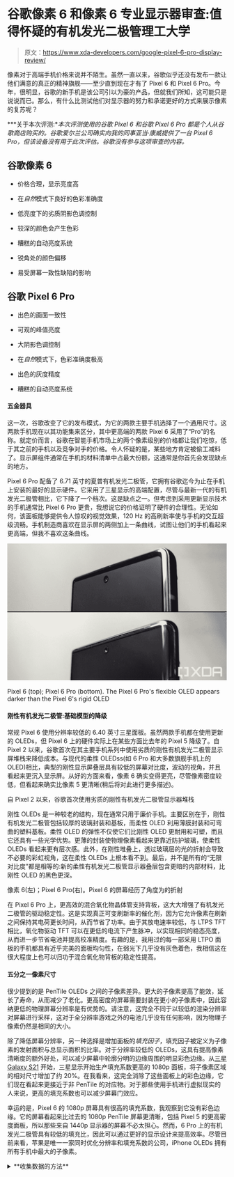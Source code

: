 # 谷歌像素 6 和像素 6 专业显示器审查:值得怀疑的有机发光二极管理工大学

> 原文：<https://www.xda-developers.com/google-pixel-6-pro-display-review/>

像素对于高端手机价格来说并不陌生。虽然一直以来，谷歌似乎还没有发布一款让他们满意的真正的精神旗舰——至少直到现在才有了 Pixel 6 和 Pixel 6 Pro。今年，很明显，谷歌的新手机是该公司引以为豪的产品，但就我们所知，这可能只是说说而已。那么，有什么比测试他们对显示器的努力和承诺更好的方式来展示像素的复苏呢？

***关于本次评测:**本次评测使用的谷歌 Pixel 6 和谷歌 Pixel 6 Pro 都是个人从谷歌商店购买的。谷歌爱尔兰公司确实向我的同事亚当·康威提供了一台 Pixel 6 Pro，但该设备没有用于此次评估。谷歌没有参与这项审查的内容。*

## **谷歌像素 6**

*   价格合理，显示亮度高
*   在*自然*模式下良好的色彩准确度

*   低亮度下的劣质阴影色调控制
*   较深的颜色会产生色彩
*   糟糕的自动亮度系统
*   锐角处的颜色偏移
*   易受屏幕一致性缺陷的影响

## **谷歌 Pixel 6 Pro**

*   出色的画面一致性
*   可观的峰值亮度
*   大阴影色调控制
*   在*自然*模式下，色彩准确度极高
*   出色的灰度精度

*   糟糕的自动亮度系统

#### 五金器具

这一次，谷歌改变了它的发布模式，为它的两款主要手机选择了一个通用尺寸。这两款手机现在以其功能集来区分，其中更高端的两款 Pixel 6 采用了“Pro”的名称。就定价而言，谷歌在智能手机市场上的两个像素级别的价格都让我们吃惊，低于其之前的手机以及竞争对手的价格。令人怀疑的是，某些地方肯定被偷工减料了。显示屏组件通常在手机的材料清单中占最大份额，这通常是你首先会发现缺点的地方。

Pixel 6 Pro 配备了 6.71 英寸的夏普有机发光二极管，它拥有谷歌迄今为止在手机上安装的最好的显示硬件。它采用了三星显示的高端配置，尽管与最新一代的有机发光二极管相比，它下降了一个档次。这是缺点之一。但考虑到采用更新显示技术的手机通常比 Pixel 6 Pro 更贵，我想说它的价格证明了硬件的合理性。无论如何，该面板能够提供令人惊叹的视觉效果，120 Hz 的高刷新率使与手机的交互超级流畅。手机制造商喜欢在显示屏的两侧加上一条曲线，试图让他们的手机看起来更高端，但我不喜欢这条曲线。

 <picture>![The Pixel 6 Pro's flexible OLED appears darker than the Pixel 6's rigid OLED](img/505b2dce8d0a4c3990a17b7d75ae9f00.png)</picture> 

Pixel 6 (top); Pixel 6 Pro (bottom). The Pixel 6 Pro's flexible OLED appears darker than the Pixel 6's rigid OLED

#### 刚性有机发光二极管:基础模型的降级

常规 Pixel 6 使用分辨率较低的 6.40 英寸三星面板。虽然两款手机都在使用更新的 OLEDs，但 Pixel 6 上的硬件实际上在某些方面比去年的 Pixel 5 降级了。自 Pixel 2 以来，谷歌首次在其主要手机系列中使用劣质的刚性有机发光二极管显示屏堆栈来降低成本。与现代的柔性 OLEDss(如 6 Pro 和大多数旗舰手机上的 OLED)相比，典型的刚性显示屏叠层具有较低的屏幕对比度，波动的视角，并且看起来更沉入显示屏。从好的方面来看，像素 6 确实变得更亮，尽管像素密度较低，但看起来确实比像素 5 更清晰(稍后将对此进行更多描述)。

自 Pixel 2 以来，谷歌首次使用劣质的刚性有机发光二极管显示器堆栈

刚性 OLEDs 是一种较老的结构，现在通常只用于廉价手机。主要区别在于，刚性有机发光二极管包括较厚的玻璃封装和基板，而柔性 OLED 利用薄膜封装和可弯曲的塑料基板。柔性 OLED 的弹性不仅使它们比刚性 OLED 更耐用和可塑，而且它还具有一些光学优势。更薄的封装使物理像素看起来更靠近防护玻璃，使柔性 OLEDs 看起来更有层次感。此外，在刚性堆叠上，透过玻璃层的光的折射会导致不必要的彩虹视角，这在柔性 OLEDs 上根本看不到。最后，并不是所有的“无限对比度”都是相等的:新的柔性有机发光二极管显示器叠层包含更暗的内部材料，比刚性 OLED 的黑色更深。

像素 6(左)；Pixel 6 Pro(右)。Pixel 6 的屏幕经历了角度为的折射

在 Pixel 6 Pro 上，更高效的混合氧化物晶体管支持背板，这大大增强了有机发光二极管的驱动稳定性。这是实现真正可变刷新率的催化剂，因为它允许像素在刷新之间保持其电荷更长时间，从而节省了功率。由于其放电速率较低，与 LTPS TFT 相比，氧化物驱动 TFT 可以在更低的电流下产生脉冲，以实现相同的稳态亮度，从而进一步节省电池并提高校准精度。有趣的是，我用过的每一部采用 LTPO 面板的手机都具有近乎完美的面板均匀性，在弱光下几乎没有灰色着色，我相信这在很大程度上也可以归功于混合氧化物背板的稳定性提高。

#### 五分之一像素尺寸

很少提到的是 PenTile OLEDs 之间的子像素差异。更大的子像素提高了能效，延长了寿命，从而减少了老化。更高密度的屏幕需要封装在更小的子像素中，因此容纳更低的物理屏幕分辨率是有优势的。请注意，这完全不同于以较低的渲染分辨率对屏幕进行采样，这对于全分辨率游戏之外的电池几乎没有任何影响，因为物理子像素仍然是相同的大小。

除了降低屏幕分辨率，另一种选择是增加面板的*填充因子*，填充因子被定义为子像素的发射面积与总显示面积的比率。对于分辨率较低的 OLEDs，这具有提高像素清晰度的额外好处，可以减少屏幕中轮廓分明的边缘周围的明显彩色边缘。从[三星 Galaxy S21](https://www.xda-developers.com/samsung-galaxy-s21/) 开始，三星显示开始生产填充系数更高的 1080p 面板，将子像素区域的相对尺寸增加了约 20%。在我看来，这完全消除了这些面板上的彩色边缘，它们现在看起来更接近于非 PenTile 的对应物。对于那些使用手机进行虚拟现实的人来说，更高的填充系数也可以减少屏幕门效应。

幸运的是，Pixel 6 的 1080p 屏幕具有很高的填充系数，我观察到它没有彩色边缘。它的屏幕看起来比过去的 1080p PenTile 屏幕更清晰，包括 Pixel 5 的更高密度面板，所以那些来自 1440p 显示器的屏幕不必太担心。然而，6 Pro 上的有机发光二极管具有较低的填充比，因此可以通过更好的显示设计来提高效率。尽管目前来看，苹果是唯一一家同时优化分辨率和填充系数的公司，iPhone OLEDs 拥有所有手机中最大的子像素。

<details><summary>**收集数据的方法**</summary>

为了从智能手机中获得定量的色彩数据，显示器测试图案被分阶段使用 [X-Rite i1Display Pro](https://www.amazon.com/X-Rite-i1Display-Pro-Plus-EODIS3PL/dp/B07XFX74V6?tag=xda-5dd1f7v-20&ascsubtag=UUxdaUeUpU5598&asc_refurl=https%3A%2F%2Fwww.xda-developers.com%2Fgoogle-pixel-6-pro-display-review%2F&asc_campaign=Short-Term) 进行测量，X-Rite i1Pro 2 分光光度计在其高分辨率 3.3 纳米模式下进行计量。针对各种显示特性和可能改变期望测量的潜在软件实现，校正所使用的测试模式和设备设置。除非另有说明，否则测量是在禁用任意显示调整的情况下进行的。

主要测试模式是 c *开态功率* 模式(有时称为 *等能量* 模式)，与大约 42%的平均像素水平相关，以测量传递函数和灰度精度。测量发射型显示器时，不仅要测量恒定的平均像素水平，还要测量恒定的功率模式，这一点很重要，因为它们的输出取决于平均显示器亮度。此外，恒定的平均像素水平并不固有地意味着恒定的功率；我使用的测试模式两者都有。接近 50%的较高平均像素水平用于捕捉较低像素水平和较高像素水平之间的中点性能，因为许多应用程序和网页包含像素水平较高的白色背景。

使用的色差度量标准是δ*E[TP]*[(ITU-R bt. 2124)](https://www.itu.int/dms_pubrec/itu-r/rec/bt/R-REC-BT.2124-0-201901-I!!PDF-E.pdf)，这是一个比δ*E*[00]更好的色差度量标准[，它在早期的评论中使用，目前仍在许多其他网站的展示评论中使用。鼓励仍在使用δ*E*00 进行颜色误差报告的用户更新至δ*E[ITP。]*](https://www.ibc.org/publish/specifying-colour-tolerances-for-hdr-and-wcg-displays-/2449.article)

δ*E[ITP]然而，由于人类视觉系统分别解释色度和亮度，我将我们的测试模式保持在恒定亮度，并且不将亮度(I/强度)误差包括在我们的δ*E[ITP]*值中。此外，在评估显示器的性能时，将这两种错误分开是有帮助的，因为就像我们的视觉系统一样，它们属于显示器的不同问题。这样，我们可以更彻底地分析和理解显示器的性能。*

我们的颜色目标是基于 ITP 颜色空间，它比 CIE 1976 UCS 在感知上更均匀，具有更好的色调线性。我们的目标在整个 ITP 色彩空间中以 100 cd/m ² 的参考白色水平大致均匀分布，颜色的饱和度分别为 100%、75%、50%和 25%。在 73%的刺激下测量颜色，假设伽马功率为 2.20，这相当于亮度的大约 50%。

对比度、灰度和色彩准确度在显示器的整个亮度范围内进行测试。在 PQ 空间中，亮度增量均匀分布在最大和最小显示亮度之间。图表和图形也绘制在 PQ 空间中(如果适用),用于正确表示对亮度的实际感知。

δ*E[TP]值大致为相同色差δ*E*00 值的 3 倍量级。1.0 的测得颜色误差δ*E[TP]*表示测得颜色的可察觉差异的最小值，并且该度量假定观察者处于最关键的适应状态，从而不会低估颜色误差。小于 3.0 的颜色误差δ*E[TP]*是参考显示器可接受的精度水平(建议参见 ITU-R BT.2124 附录 4.2)，大于 8.0 的δ*E[TP]*值一眼就能看出，这是我根据经验得出的结论。*

使用感知量化器(ST 2084)针对 ITU-R BT.2100 测试 HDR 测试模式。HDR sRGB 和 P3 图案与 sRGB/P3 原色均匀隔开，HDR 参考白色电平为 203 CD/m²2[(ITU-R bt. 2408)](https://www.itu.int/dms_pub/itu-r/opb/rep/R-REP-BT.2408-2017-PDF-E.pdf)，所有彩色图案的 PQ 信号电平为 58%。所有 HDR 模式都在 20% APL 下用恒定功率测试模式进行测试。

### **颜色配置文件**

[caption align = " align center " width = " 321 "]

![](img/4a6bc700a8f8e9647b783a931ddfb52e.png)

像素 6 色域[/caption]

[caption align = " align center " width = " 321 "]

![](img/c58764fc7e1d47520475c2b4c0624859.png)

Pixel 6 专业色域[/caption]

像素 6 Pro

Pixels 提供了三种不同的颜色配置文件供选择，所有这些文件都可以改变屏幕上的颜色和图像的特征。

默认情况下，*自适应*模式被选中。*自适应*和*增强*模式都略微增加了色彩饱和度，主要区别在于*自适应*模式也使用了更高的对比度。与许多其他智能手机的生动形象相比，*自适应*模式并不活跃，一些人甚至可能很难看出*自适应*和*自然*之间的区别。所有三个配置文件都以 D65 白点为目标，对于不习惯颜色校准显示器的人来说，这可能会显得偏暖/偏黄。

我对*自适应*和*增强*有一个小小的不满，那就是色彩饱和度的增加并不均匀:绿色增强最多，其次是红色，而蓝色几乎没有增强(受有机发光二极管的完整原生色域限制)。与其他两个相比，这个概要也没有什么真正的“适应性”,所以这个概要的命名有点用词不当。

如果图像保真度是优先考虑的因素，那么*自然*模式就是像素的色彩精确配置文件。该配置文件的目标是完整的 sRGB 色彩空间(色域、白点和色调响应)，而 Android 的色彩管理系统可以处理支持它的应用程序中的宽色域 P3 内容。在内部，谷歌现在也瞄准显示 P3 作为手机的默认组成数据空间，这是他们的色彩管理系统成熟的一小步。

不幸的是，对于那些对像素的白平衡不满意的人，谷歌没有提供任何选项来调整显示器的这一方面(除了夜间照明)。谷歌之前在 Pixel 4 上有一个名为 *Ambient EQ* 的功能，可以自动将屏幕的白平衡与用户的环境照明相匹配，但该公司在未来的手机中取消了它，原因不明。

### **屏幕亮度**

![](img/16a5290cac5dcf6665bf66ff29de10ee.png)

在屏幕亮度方面，Pixel 6 和 Pixel 6 Pro 的表现几乎相同，它们的亮度都足以在阳光下使用手机。随着自动亮度的启用，这两款手机的全屏白色可达 750-770 尼特，平均亮度较低的内容可达 1000-1100 尼特(“APL”)。遗憾的是，Pixel 6 和 6 Pro 每三十分钟只能保持五分钟的高亮度模式，因此在户外广泛使用手机可能并不理想。五分钟后，手机显示屏将下降到大约 470 尼特，这是两部手机在自动亮度禁用时的最大手动亮度。

对于普通 Pixel 6 的成本来说，这些数字显示了卓越的价值

对于 Pixel 6 Pro，这些峰值亮度值是标准的，考虑到其价格，这是可以预料的。但对于普通 Pixel 6 的成本来说，这些数字显示了出色的价值，而*变得*更亮的手机通常比 6 Pro 还要贵一点。

除了峰值亮度之外，显示色调映射在提高屏幕在阳光下的清晰度方面也起着重要作用。这将在稍后详细介绍，但简而言之，Pixel 6 和 Pixel 6 Pro 确实增强了阴影色调，有助于户外观看。

当设置为最暗的亮度设置时，Pixel 6 和 Pixel 6 Pro 可以降至约 1.8-1.9 尼特，这是大多数但不是所有有机发光二极管手机(即一加)的典型亮度。在这种亮度下，两款手机上的默认*自适应*配置文件由于其更陡峭的对比度曲线而粉碎了接近黑色的颜色。*自然*模式呈现更淡的阴影，在 Pixel 6 Pro 上，轮廓保留了清晰的阴影细节，在低光下几乎没有黑色剪裁。另一方面，Pixel 6 在接近黑色的颜色上有点挣扎，尤其是在其 90 Hz 的状态下。

#### 自动亮度

像素的自动亮度系统是我最近用过的手机中最差的。一个常见的说法是，它会随着时间的推移学习你的亮度偏好，但底层框架在某种程度上存在根本缺陷，这是花哨的机器学习无法修复的。该系统的结果是抖动的过渡和低端分辨率的缺乏。

 <picture>![Pixel brightness mapping. Jittery transitions for low brightness values](img/b895871c10a80b9fe9aefedf007b9b99.png)</picture> 

Pixel brightness mapping (estimated). Jittery transitions for low brightness values

在 Pixel 6 之前，谷歌只保留了 255 个不同的亮度值来控制显示亮度。即使所有的亮度值被有效地隔开，分辨率也不足以创建完美平滑的过渡。现在有了 Pixel 6，谷歌将亮度值的内部数量增加到了 2 尼特到 500 尼特之间的 2043。这似乎应该足够了，但还有两个重要的细节:这些亮度值的*映射*，以及像素如何通过这些亮度值的*。*

 *尽管像素 6 具有 2043 个亮度值，但是这些值被线性映射*到其显示亮度。这意味着这些值之间的亮度间隔在感知上是不均匀的，因为人类对亮度的感知在某种程度上是响应于屏幕亮度单位的对数比例，而不是线性比例。在 Android 9 Pie 中，谷歌[改变了 Pixel 的亮度滑块](https://android-developers.googleblog.com/2018/11/getting-screen-brightness-right-for.html)，因此它将按对数而不是线性缩放，原因我刚才提到了。然而，这仅仅改变了亮度滑块上的位置映射到系统亮度值的方式，系统亮度值仍然是内部线性的。*

即使像素 6 具有较高的亮度分辨率，在低于大约 30%系统亮度的亮度值之间也可以看到抖动。由于这个固有的原因，当自动亮度在弱光下移动时，像素在显示亮度上的转变会显得跳动。像素自动亮度转换的*速度*和*行为*加剧了抖动，自动亮度转换以恒定的速度在显示器亮度中线性步进*，在一秒钟内从最小亮度达到最大亮度——大约每秒 500 尼特。这使得任何自动亮度转换对于中小调节几乎是即时的。*

 *#### 功率消耗

 <picture>![Display Power of Pixel 6, Pixel 6 Pro, S21 Ultra.](img/4211905d12926f7ab34c818aac6414dd.png)</picture> 

Display Power of Pixel 6, Pixel 6 Pro, S21 Ultra.

快速触及显示功率:当关注全屏显示尼特每瓦时，Pixel 6 Pro 在高亮度下消耗的功率远远超过 Pixel 6。这在某种程度上是意料之中的，因为 Pro 的显示屏略大，分辨率更高(阅读:发射像素面积更小)，尽管我没有想到差异会如此显著。再加上三星 Galaxy S21 Ultra 作为另一个数据点，尽管屏幕更大，但它的功耗比这两个像素都低，这显示了三星下一代有机发光二极管发射器无可挑剔的效率增益。没有测试可变刷新率的差异。

### **对比度&色调映射**

校准显示器的一般经验法则是，黑暗房间的目标伽马功率为 2.4，其他地方为 2.2。智能手机用于各种观看条件，因此它们通常属于后一类。因此，大多数手机的标准校准显示模式的目标伽马功率为 2.2。这是 Pixel 一直以来的做法，但今年在 Pixel 6 和 Pixel 6 Pro 上有一点不同。

[caption align = " align center " width = " 414 "]

![](img/c172c36ccd80351add133943c79d5f2b.png)

像素 6 色调响应(自然，1.8 尼特)[/caption]

[caption align = " align center " width = " 414 "]

![](img/b42a2268f7a06d668d25c6e591fe5082.png)

像素 6 色调响应(自然，20 尼特)[/caption]

[caption align = " align center " width = " 414 "]

![](img/c71ebc9eda8bcf4d3b98c4c3ec32a35d.png)

像素 6 色调响应(自然，100 尼特)[/caption]

[caption align = " align center " width = " 414 "]

![](img/3e0fa8bedbc93f814343e71b5e01e068.png)

像素 6 色调响应(自然，400 尼特)[/caption]

[caption align = " align center " width = " 401 "]

![](img/1a0434db0e6ac7ccfb2a7ce22aa07866.png)

像素 6 色调响应(自然，750 尼特)[/caption]

[caption align = " align center " width = " 414 "]

![](img/9625f676b666e63ef5cb84a5cfc64080.png)

像素 6 色调响应(自适应，1.8 尼特)[/caption]

[caption align = " align center " width = " 414 "]

![](img/9c3b3c81828f424f98cb41b8fdd3854d.png)

像素 6 色调响应(自适应，20 尼特)[/caption]

[caption align = " align center " width = " 414 "]

![](img/3aca6337decd2c9504da411491d17f8c.png)

像素 6 色调响应(自适应，100 尼特)[/caption]

[caption align = " align center " width = " 414 "]

![](img/4de247dee0de55db446a28a6cb353017.png)

像素 6 色调响应(自适应，400 尼特)[/caption]

[caption align = " align center " width = " 401 "]

![](img/149d9303245d4890fa3fa3c6bc1f3b72.png)

像素 6 色调响应(自适应，750 尼特)[/caption]

适应

[caption align = " align center " width = " 414 "]

![](img/99d48f05ba62fdf62775e65d6800d30f.png)

Pixel 6 专业色调响应(自然，2 尼特)[/caption]

[caption align = " align center " width = " 413 "]

![](img/39b96d3696a4cd948959a314b9b355c4.png)

Pixel 6 专业色调响应(自然，20 尼特)[/caption]

[caption align = " align center " width = " 402 "]

![](img/b42c57bcc926d4a7402d0d8db8fa0cb0.png)

Pixel 6 专业色调响应(自然，100 尼特)[/caption]

[caption align = " align center " width = " 412 "]

![](img/373da4cc4fb52b2d66b832726c2fa113.png)

Pixel 6 专业色调响应(自然，400 尼特)[/caption]

[caption align = " align center " width = " 412 "]

![](img/69b368514748c7ad9c03242dacbcecba.png)

Pixel 6 专业色调响应(自然，800 尼特)[/caption]

[caption align = " align center " width = " 414 "]

![](img/bd09c3c2f4bac6675e2172537c09cf53.png)

Pixel 6 专业色调响应(自适应，2 尼特)[/caption]

[caption align = " align center " width = " 415 "]

![](img/9ef610e6b5c5d952998e90e89983ed89.png)

Pixel 6 专业色调响应(自适应，20 尼特)[/caption]

[caption align = " align center " width = " 414 "]

![](img/b80e4a88dc44b6a2432ae2a623a5405d.png)

Pixel 6 专业色调响应(自适应，100 尼特)[/caption]

[caption align = " align center " width = " 412 "]

![](img/03afed4eb95ab36813c0e701ed598beb.png)

Pixel 6 专业色调响应(自适应，400 尼特)[/caption]

[caption align = " align center " width = " 411 "]

![](img/5ebcec47f334e162b5582e9b2955cab9.png)

Pixel 6 专业色调响应(自适应，800 尼特)[/caption]

 像素 6 Pro

#### 新的音调响应:伽玛 2.2 与分段 sRGB

在默认的*自适应*模式下，Pixel 6 和 Pixel 6 Pro 与其他配置文件相比，对比度有所提高。在 Pixel 6 上，色调响应约为 2.4 伽马幂，而在 Pixel 6 Pro 上，它更像伽马 2.3。在较低的亮度水平下，*自适应*模式在我看来有太多的对比度，一些接近黑色的颜色可能会出现完全剪辑，特别是在较便宜的手机上。

对于*自然*和*增强*轮廓，Pixel 6 和 Pixel 6 Pro 现在符合分段 [sRGB 色调响应曲线](https://en.wikipedia.org/wiki/SRGB#Transfer_function_(%22gamma%22))而不是伽马 2.2。[曲线与](https://i.imgur.com/Jp2dCtJ.png)曲线的不同之处在于，它有一个接近黑色的线性映射，这使得暗色调与伽玛 2.2 相比显得更亮。由于功能的复杂性增加，大多数人只是为了简单起见而校准到 gamma 2.2，这也是显示器校准器和艺术家多年来一直在做的事情。由于这个原因，精确的 sRGB 曲线的实际使用是一个有争议的话题；尽管它是 [*【官方】*](https://www.colour-science.org/posts/srgb-eotf-pure-gamma-22-or-piece-wise-function/)标准，但它在已经使用 gamma 2.2 的绝大多数人中造成了差异，许多人认为 gamma 2.2 是“正确的”行业标准。

有趣的是，我不确定谷歌是否有意这样做。三星也推出了带有 sRGB 色调曲线的手机，尽管只是在它们的 *Exynos* 变种上——骁龙型号仍然使用伽马 2.2。像素张量 SoC 内部的 Exynos 显示管道可能负责使用 sRGB 传递函数解码 RGB 三元组。

就准确性而言，两款手机在自然模式*和增强模式*和增强模式*下都很好地跟踪了 sRGB 音调曲线。但在较低的亮度下，Pixel 6 未能跟上 Pixel 6 Pro 的性能，因为更便宜的面板在其 90 赫兹的时钟频率下难以提升更暗的色调。在一般情况下，sRGB 色调曲线看起来足够接近标准的 2.2 伽玛曲线，大多数人不会注意到大多数图像的差异。然而，在内容的较暗区域和深色主题界面中，阴影的提升是显而易见的。有些人可能更喜欢这种外观而不是 gamma 2.2，而其他人可能认为它看起来过时了。就我个人而言，我更喜欢智能手机上的这种色调外观，以增强在弱光和明亮条件下的可读性。*

当高亮度模式在晴天触发时，显示屏会增加阴影，Pro 手机可以调得更亮一些。这有助于在更亮的条件下提高图像细节的可视性，而不会影响图像质量。

#### 阴影色调控制

在最暗的设置下，Pixel 6 Pro 绘制的屏幕色调更加平衡。在其*自然*模式下，Pixel 6 Pro 是任何手机中性能最好的低亮度 OLEDs 之一。我对去年的 Pixel 5 也有同样的说法，它对阴影色调的控制无可挑剔。与之相比，Pixel 6 Pro 的表现类似，尽管今年的显示屏在黑色附近略差一些。虽然 Pixel 5 能够在所有亮度级别下呈现其第一个黑色位阶(1/255)，但 Pixel 6 Pro 只能在高亮度下这样做。然而，在我看来，这仍然是不可思议的。Pixel 5 的阴影在弱光下整体也更亮，但在我看来，它让事情看起来有点*太*平，我现在更喜欢 6 Pro 的外观。

Pixel 6 Pro 是任何手机中性能最好的低亮度 OLEDs 之一

在相同的条件下，非专业像素不竞争。更便宜的显示器呈现陡峭的阴影，修剪得更接近黑色，在*自适应*模式下，像素 6 在最小亮度下变得斑驳混乱。因此，我不能推荐 Pixel 6 上的配置文件。

### **白平衡&灰度精度**

[caption align = " align center " width = " 397 "]

![](img/428ae4c0515550b21a058e9b4be2b5df.png)

像素 6 灰度(2 尼特)[/caption]

[caption align = " align center " width = " 397 "]

![](img/9baabd2d9157dcbc976db4787f23ca40.png)

像素 6 灰度(20 尼特)[/caption]

[caption align = " align center " width = " 397 "]

![](img/bec52bb158cabd1886ce2cb6e6d4131d.png)

像素 6 灰度(100 尼特)[/caption]

[caption align = " align center " width = " 397 "]

![](img/9a61d4decec4852daf6bf94525cc0d0f.png)

像素 6 灰度(400 尼特)[/caption]

[caption align = " align center " width = " 385 "]

![](img/8d7e0d23c38e6a28d643ede55449ffe0.png)

像素 6 灰度(750 尼特)[/caption]

[caption align = " align center " width = " 397 "]

![](img/69fa039bca7fb5df08d4ec315bde5804.png)

像素 6 专业灰度(2 尼特)[/caption]

[caption align = " align center " width = " 397 "]

![](img/5e6cc01d10536f6b0a910d9923b86e89.png)

像素 6 专业灰度(20 尼特)[/caption]

[caption align = " align center " width = " 385 "]

![](img/69b66bead6f72a1537395d69bfc7fdf4.png)

像素 6 专业灰度(100 尼特)[/caption]

[caption align = " align center " width = " 397 "]

![](img/e13795fa0b8eb8fa186bdeb5c88a0778.png)

像素 6 专业灰度(400 尼特)[/caption]

[caption align = " align center " width = " 397 "]

![](img/6b5210f5ab5508a8e503ba923192b8f7.png)

像素 6 专业灰度(800 尼特)[/caption]

像素 6 Pro

名义上，两个显示器都显示非常相似的白点，测量相当精确到 D65/6504 K。我的两个单位都在洋红色方面略有误差，尽管我对此没有疑虑，我将在后面解释。

从表面上看，这两款手机在色彩精度方面的表现大相径庭。Pixel 6 Pro 在其整个灰度和整个亮度范围内保持白色，但高亮度模式除外，在高亮度模式下，较暗颜色的色调可能会被阳光掩盖。另一方面，色调强度越低，像素 6 逐渐向品红色着色。当平滑显示器在 90 Hz 和 60 Hz 之间自动切换时，也可以看到轻微的闪烁，但在我的样本中，这种效果并不太明显。最后，在我的设备上，不均匀的灰度分布在低亮度下非常明显。

#### *“同色异谱失败”*

测量相同色度的不同显示器的两种颜色不一定看起来颜色相同。事实是，目前的颜色测量方法并没有为颜色匹配提供一个明确的评估。事实证明，OLEDs 和 LCD 之间光谱分布的差异造成了它们白点外观的不一致。更准确地说，与相同尺寸的 LCD 显示器相比，OLEDs 上的白色通常呈现黄绿色。这就是所谓的 [*同色异谱失效*](https://www.chromapure.com/newgear-metamericfailure.asp) ，它被广泛认为会发生在 OLEDs 等宽色域显示器上。标准光源(例如 D65)的光谱分布与 LCD 的光谱分布更接近，因此现在使用该技术作为参考。为此，[OLED 的白点需要向品红色偏移](https://pro.sony/s3/2021/01/22153635/Monitor_Colormatching_v100_201222_E.pdf)，以在感知上匹配两种显示技术。

现在，我并不是说同色异谱失败是 Pixel 6 (Pro)显示器测量品红色的原因，但有一点需要指出的是，只看色度测量。作为参考，这是 Pixel 6 Pro 的白点在感觉上与我校准的液晶显示器颜色匹配时的测量方法。不同的是*海量*。已经有许多尝试在方法上转移感知外观，但没有一个足够全面地涵盖每一种新兴的显示器类型——通过眼睛匹配*是目前做到这一点的最好方法。然而，如果要进行调整，对任何标准的精确测量都允许可预测性，这是任何电气元件的关键属性。*

### **色彩准确度**

良好色彩准确度的公式很简单:精确的色调映射加上精确的白点。本综述的前面部分几乎可以完全推断出显示器的其他混色性能。漂亮的图表和定量验证总是好的，所以在这里。

[caption align = " align center " width = " 359 "]

![](img/fff8acd1ea7f953dd9f8b3a6d44cb792.png)

像素 6 sRGB 色彩准确度(自然，2 尼特)[/caption]

[caption align = " align center " width = " 359 "]

![](img/e4c87be83996e081e106d5fd156fcef7.png)

像素 6 sRGB 色彩准确度(自然，20 尼特)[/caption]

[caption align = " align center " width = " 365 "]

![](img/2a519731c74761690053b23375acdc56.png)

像素 6 sRGB 色彩准确度(自然，100 尼特)[/caption]

[caption align = " align center " width = " 365 "]

![](img/11fe687482ec4cf2ca59f31b051254a5.png)

像素 6 sRGB 色彩准确度(自然，400 尼特)[/caption]

[caption align = " align center " width = " 365 "]

![](img/3900cc6fef5f91c869937fe70fb4016d.png)

像素 6 sRGB 色彩准确度(自然，750 尼特)[/caption]

[caption align = " align center " width = " 359 "]

![](img/c7e4335a03014bdeab97ac17aa4bea68.png)

像素 6 P3 色彩准确度(自然，2 尼特)[/caption]

[caption align = " align center " width = " 365 "]

![](img/367d90ac5cfb695596e6d21134205b85.png)

像素 6 P3 色彩准确度(自然，20 尼特)[/caption]

[caption align = " align center " width = " 365 "]

![](img/5d821315d0a368f0052bb214ca529513.png)

像素 6 P3 色彩准确度(自然，100 尼特)[/caption]

[caption align = " align center " width = " 365 "]

![](img/3e63cbe2ceedded5d0751ed03847d4ba.png)

像素 6 P3 色彩准确度(自然，400 尼特)[/caption]

[caption align = " align center " width = " 365 "]

![](img/11eeafd3bed0453753f65d0fd1e1e36e.png)

像素 6 P3 色彩准确度(自然，750 尼特)[/caption]

显示 P3

[caption align = " align center " width = " 361 "]

![](img/00bba448cbe90185da8ac24522dd51e9.png)

像素 6 专业 sRGB 色彩准确度(自然，2 尼特)[/caption]

[caption align = " align center " width = " 359 "]

![](img/04b974a47d45eb7e438617959f2fccbc.png)

像素 6 专业 sRGB 色彩准确度(自然，20 尼特)[/caption]

[caption align = " align center " width = " 359 "]

![](img/1f458f5baed138609fc01bb68979697c.png)

像素 6 专业 sRGB 色彩准确度(自然，100 尼特)[/caption]

[caption align = " align center " width = " 360 "]

![](img/134ed683359b82fe4f5623c894450bb4.png)

像素 6 专业 sRGB 色彩准确度(自然，400 尼特)[/caption]

[caption align = " align center " width = " 358 "]

![](img/4ac00f4dec969c8bcc9b2d0686a7cb42.png)

像素 6 专业 sRGB 色彩准确度(自然，800 尼特)[/caption]

[caption align = " align center " width = " 359 "]

![](img/6694eda5655567119dbfcc448fb558b9.png)

像素 6 专业 P3 色彩准确度(自然，2 尼特)[/caption]

[caption align = " align center " width = " 357 "]

![](img/1f675378646850c32d05bd97134b0686.png)

像素 6 专业 P3 色彩准确度(自然，20 尼特)[/caption]

[caption align = " align center " width = " 357 "]

![](img/09d81c3a2d400c6f7fdcefdcc951a649.png)

像素 6 专业 P3 色彩准确度(自然，100 尼特)[/caption]

[caption align = " align center " width = " 359 "]

![](img/3ec58a8a9d3824d2507039f20ae3007c.png)

像素 6 专业 P3 色彩准确度(自然，400 尼特)[/caption]

[caption align = " align center " width = " 357 "]

![](img/0ac1423eb63cba378bc0a2acc60686ad.png)

像素 6 专业 P3 色彩准确度(自然，800 尼特)[/caption]

显示 P3

 像素 6

*两款手机的自然*模式都表现出微调的色彩准确度，平均色彩误差δ*E[TP]小于 3.0，最大色彩误差δ*E[TP]小于 10.0。这些值对于参考显示器来说已经足够了，尽管需要注意的是这些颜色测量是在 75%色调强度下进行的；较便宜的 Pixel 6 显示器的颜色精度较差，这意味着它在较低的色调强度下表现较差，而 Pro 显示器则保持准确，不受色调强度的影响。除此之外，由于谷歌使用的不同色调响应曲线，更复杂的颜色混合，如紫色和橙色，会有一些轻微的倾斜。毫无疑问，如果坚持使用伽马 2.2，Pixel 6 和 Pixel 6 Pro 的测量结果会更准确，尽管这种差异主要是学术上的。**

在高亮度模式下，显示器将略微提高色彩饱和度，以克服观看眩光造成的饱和度损失。这与对比度亮度提升一起，应该有助于显示器在阳光下看起来更准确。

### **HDR10 回放**

虽然 HDR 的内容还不太常见，但流媒体平台上的许多新游戏现在已经推出了杜比视界和 HDR10 的大师作品。为了帮助采用，许多智能手机都提供了以现有 HDR 格式之一进行录制的功能。在现有的手机中，苹果的 iPhones 凭借其杜比视界/HLG 功能的录音，推动了平台采用 HDR 格式的需求。然而，在我的评估中，我只涉及 HDR10 格式，这是目前专业内容创作者最普遍使用的格式。

Pixel 6 Pro 的 HDR10 具有出色的色调控制、精度和色彩准确度。ST.2084 标准 HDR 色调响应曲线被忠实地再现，并且在整个灰度范围内具有令人难以置信的一致色温。这保证了每个场景的白平衡和对比度可以复制创作者的视觉意图，至少达到 650 尼特。目前通过流媒体平台交付的大多数 HDR 内容都经过了控制或优化，最大保留空间为 1000 尼特。Pixel 6 Pro 能够获得高达 800 尼特的全屏亮度，但缺乏元数据感知色调映射会将可用的内容峰值降至约 650 尼特。虽然 350 尼特的赤字可能看起来很大，但实际上没有多少场景比这更亮。

至于普通的 Pixel 6，它仍然能够提供出色的视觉效果，只是没有那么多的抛光。由于较低亮度的着色，在较便宜的有机发光二极管上，场景的白平衡可能会有所不同，图像对比度通常会稍陡一些。阴影清晰度也不如专业显示器上的清晰。

*问题*是，以上所有假设的观看环境为 5 lux，这是 HDR10 的现状。这对于随意观看来说是相当暗淡的，实际上大多数人会在更明亮的环境中观看事物。此外，标准 HDR10 复制针对最大系统亮度进行了校准，因此如果您打算在更明亮的房间内观看 HDR10 节目，体验将不会是最佳的，因为显示器亮度不能设置得更高。HDR10 也在大多数电视中以这种方式实现，不仅仅是在 Pixel 6 或 Android 上，但较新的电视也提供对 HDR 色调映射的自适应调整，以补偿更明亮的环境。Pixel 6 的 650 尼特有效峰值以及缺乏自适应色调映射意味着它无法在光线昏暗的房间外提供同样强大的 HDR 性能。

两个不同的手机，因此两个不同的结论。

对于其最高端的手机，谷歌提供了一些你可以在任何消费显示器上找到的最好的色彩再现和图像一致性。使用 Pixel 6 Pro，您可以确定在任何亮度级别(无论是暗还是亮)下都能看到所有画面细节。反之，调色盘可能是有些人不会喜欢的原因。即使在最鲜艳的色彩模式下，显示器仍然表现出更准确的色彩，因此那些喜欢高饱和度外观的人可能会有所欠缺。此外，Pixel 6 Pro 并没有搭载最聪明或最高效的有机发光二极管技术，但其当前的能力完全足够，非常值得其价格标签。可以理解的是，人们希望从谷歌提供的最好的手机中获得绝对最好的面板，但 Pixel 6 Pro 并没有以这种方式定价。

使用 Pixel 6 Pro，您可以确保在任何亮度级别下都能看到所有画面细节

说到价格，不出所料，更便宜的手机使用了更便宜的显示屏。我说的便宜，确实是指*便宜*。从粗糙的视角到不规则的屏幕均匀性和灰度着色，Pixel 6 上的有机发光二极管在很大程度上是一种预算水平的手机体验——这是你从他们的 Pixel A 系列中所期望的。对于应该是谷歌两个最强产品之一的产品，在 Pixel 6 上选择有机发光二极管让它感觉像是一个未经打磨的产品，在我看来，它完全贬低了这个品牌。我们在竞争对手的任何其他旗舰“非专业”变体的显示器上都没有发现这种程度的妥协。

尽管手机的其他部分看起来相当不错，但屏幕是一个非常重要的组件，不容忽视。许多人批评苹果这么晚才在基本款中采用有机发光二极管，但为自己辩护的是，使用 Pixel 6 可以理解为什么苹果决定不在手机中只包括任何廉价的刚性有机发光二极管。它们只是缺乏高端手机应有的精致。对于它的价格点，我不认为它可以帮助；由于比竞争对手低 100-200 美元，Pixel 6 不可避免地要做出一些明显的牺牲。因此，这不仅仅是一款价格合理的高端手机，它向我展示了 Pixel 6 更像是一款中端设备，更类似于苹果的“R”系列或三星的“FE”系列。

对于被认为是谷歌最强的两个产品之一，在 Pixel 6 上选择有机发光二极管让它感觉像一个未经打磨的产品

在 Pixel 软件中，可以进行一些调整来增强用户体验。首先，迫切需要改善自动亮度，因为它的过渡往往不和谐。我也很欣赏 AmbientEQ 的回归，这是 Pixel 4 中的自动白平衡功能。手动调整屏幕白平衡也会有所帮助，这可以用来根据您的喜好调整屏幕色温，甚至补偿[同色异谱失败](#metameric_failure)。

**[谷歌 Pixel 6 论坛](https://forum.xda-developers.com/f/google-pixel-6.12311/)** | **[谷歌 Pixel 6 Pro 论坛](https://forum.xda-developers.com/f/google-pixel-6-pro.12313/)**

总的来说，我不知道是否喜欢谷歌为其两款主要手机的显示屏选择的方向。当然，每个人都希望它们都更好一点——6 Pro 的显示屏稍微亮一点，普通 6 的有机发光二极管更精致一点——但谷歌的定价让我们很难要求更多。至少对于专业手机，我真诚地相信你的钱花得值。但对于中端的 Pixel 6，我觉得它的价格在一个偏远的地区，它的价格不够高，无法负担得起一个与廉价手机不同的显示器。如果谷歌将 Pixel 6 的价格定得高 100 美元左右，但配有一个精致灵活的有机发光二极管，我相信谷歌的基本款会成功得多。

| **规格** | **谷歌像素 6** | **谷歌 Pixel 6 Pro** |
| --- | --- | --- |
| **技术** | 僵硬的有机发光二极管五边形菱形像素s6e3fc38 位 | 灵活的有机发光二极管五边形菱形像素s6e3hc38 位 |
| **制造商** | 三星显示公司。 | 三星显示公司。 |
| **尺寸** | 5.8 英寸乘 2.6 英寸6.40 英寸对角线15.4 平方英寸 | 6.1 英寸乘 2.8 英寸6.71 英寸对角线17.0 平方英寸 |
| **分辨率** | 2400×108020:9 像素宽高比 | 3120×144019.5:9 像素宽高比 |
| **像素密度** | 每英寸 291 个红色子像素每英寸 411 个绿色子像素每英寸 291 个蓝色子像素 | 每英寸 362 个红色子像素每英寸 512 个绿色子像素每英寸 362 个蓝色子像素 |
| **亮度** | **最小值:**1.8 尼特**峰值 100% APL:**746 尼特**峰值 50% APL:**909 尼特**峰值 HDR 20%杀伤人员地雷:**770 尼特 | **最小值:**1.9 尼特**峰值 100% APL:**766 尼特**峰值 50% APL:**901 尼特**峰值 HDR 20%杀伤人员地雷:**801 尼特 |
| **白平衡** *标准是 6504 K* | 6400 Kδ*E[TP]= 4.4* | 6510 Kδ*E[TP]= 2.6* |
| **色调响应** *标准是 2.20 的直线伽玛* | 

**自然:**

分段 sRGB

伽玛 2.04–2.34

 | 

**自然:**

分段 sRGB

伽玛 1.94–2.00

 |
| **色差** | 

**自然:**

*sRGB:*

平均δ*E[TP]*= 3.0

Maxδ*E[TP]*= 9.2

*P3:*

 | 

**自然:**

*sRGB:*

平均δ*E[TP]*= 2.7

最大δ*E[TP]*= 7.8

*P3:【T177*

 |
| **黑色削波阈值** *要削波黑色的信号电平* | 

**自然:**

<2/255 @ 100 尼特

< 1/255 @ 20 尼特

< 4/255 @最小亮度

**适应:**

 | 

**自然:**

<1/255 @ 100 尼特

< 2/255 @ 20 尼特

< 2/255 @最小亮度

**适应:**

 |**</details>